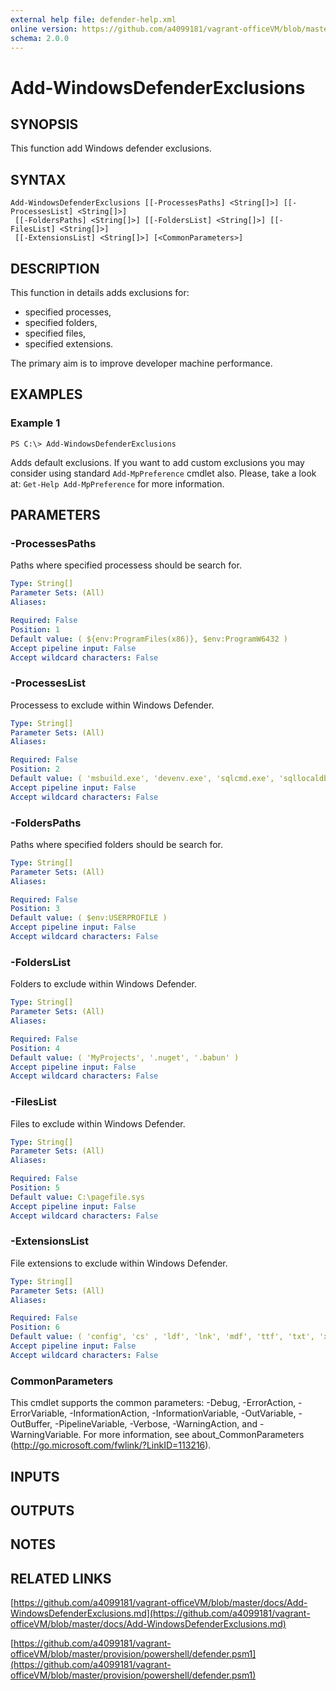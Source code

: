 ```yaml
---
external help file: defender-help.xml
online version: https://github.com/a4099181/vagrant-officeVM/blob/master/docs/Add-WindowsDefenderExclusions.md
schema: 2.0.0
---
```


# Add-WindowsDefenderExclusions

## SYNOPSIS
This function add Windows defender exclusions.

## SYNTAX

```
Add-WindowsDefenderExclusions [[-ProcessesPaths] <String[]>] [[-ProcessesList] <String[]>]
 [[-FoldersPaths] <String[]>] [[-FoldersList] <String[]>] [[-FilesList] <String[]>]
 [[-ExtensionsList] <String[]>] [<CommonParameters>]
```

## DESCRIPTION
This function in details adds exclusions for:
* specified processes,
* specified folders,
* specified files,
* specified extensions.

The primary aim is to improve developer machine performance.

## EXAMPLES

### Example 1
```
PS C:\> Add-WindowsDefenderExclusions
```

Adds default exclusions.
If you want to add custom exclusions you may consider using standard  `Add-MpPreference` cmdlet also.
Please, take a look at: `Get-Help Add-MpPreference` for more information.

## PARAMETERS

### -ProcessesPaths
Paths where specified processess should be search for.

```yaml
Type: String[]
Parameter Sets: (All)
Aliases:

Required: False
Position: 1
Default value: ( ${env:ProgramFiles(x86)}, $env:ProgramW6432 )
Accept pipeline input: False
Accept wildcard characters: False
```

### -ProcessesList
Processess to exclude within Windows Defender.

```yaml
Type: String[]
Parameter Sets: (All)
Aliases:

Required: False
Position: 2
Default value: ( 'msbuild.exe', 'devenv.exe', 'sqlcmd.exe', 'sqllocaldb.exe', 'sqlservr.exe', 'sqlwriter.exe')
Accept pipeline input: False
Accept wildcard characters: False
```

### -FoldersPaths
Paths where specified folders should be search for.

```yaml
Type: String[]
Parameter Sets: (All)
Aliases:

Required: False
Position: 3
Default value: ( $env:USERPROFILE )
Accept pipeline input: False
Accept wildcard characters: False
```

### -FoldersList
Folders to exclude within Windows Defender.

```yaml
Type: String[]
Parameter Sets: (All)
Aliases:

Required: False
Position: 4
Default value: ( 'MyProjects', '.nuget', '.babun' )
Accept pipeline input: False
Accept wildcard characters: False
```

### -FilesList
Files to exclude within Windows Defender.

```yaml
Type: String[]
Parameter Sets: (All)
Aliases:

Required: False
Position: 5
Default value: C:\pagefile.sys
Accept pipeline input: False
Accept wildcard characters: False
```

### -ExtensionsList
File extensions to exclude within Windows Defender.

```yaml
Type: String[]
Parameter Sets: (All)
Aliases:

Required: False
Position: 6
Default value: ( 'config', 'cs' , 'ldf', 'lnk', 'mdf', 'ttf', 'txt', 'xml', 'log' )
Accept pipeline input: False
Accept wildcard characters: False
```

### CommonParameters
This cmdlet supports the common parameters: -Debug, -ErrorAction, -ErrorVariable, -InformationAction, -InformationVariable, -OutVariable, -OutBuffer, -PipelineVariable, -Verbose, -WarningAction, and -WarningVariable. For more information, see about_CommonParameters (http://go.microsoft.com/fwlink/?LinkID=113216).

## INPUTS

## OUTPUTS

## NOTES

## RELATED LINKS

[https://github.com/a4099181/vagrant-officeVM/blob/master/docs/Add-WindowsDefenderExclusions.md](https://github.com/a4099181/vagrant-officeVM/blob/master/docs/Add-WindowsDefenderExclusions.md)

[https://github.com/a4099181/vagrant-officeVM/blob/master/provision/powershell/defender.psm1](https://github.com/a4099181/vagrant-officeVM/blob/master/provision/powershell/defender.psm1)
